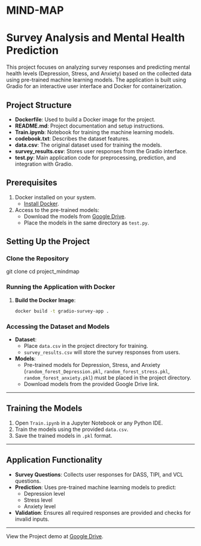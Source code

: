 # MIND-MAP

# Survey Analysis and Mental Health Prediction

This project focuses on analyzing survey responses and predicting mental health levels (Depression, Stress, and Anxiety) based on the collected data using pre-trained machine learning models. The application is built using Gradio for an interactive user interface and Docker for containerization.

## Project Structure

- **Dockerfile**: Used to build a Docker image for the project.
- **README.md**: Project documentation and setup instructions.
- **Train.ipynb**: Notebook for training the machine learning models.
- **codebook.txt**: Describes the dataset features.
- **data.csv**: The original dataset used for training the models.
- **survey_results.csv**: Stores user responses from the Gradio interface.
- **test.py**: Main application code for preprocessing, prediction, and integration with Gradio.

## Prerequisites

1. Docker installed on your system.
   - [Install Docker](https://docs.docker.com/get-docker/).
2. Access to the pre-trained models:
   - Download the models from [Google Drive]([https://your-google-drive-link-here](https://drive.google.com/drive/folders/1SMlBIwb49elOLbpBr1LaJ9UlTS9NGrjA?usp=drive_link)).
   - Place the models in the same directory as `test.py`.

## Setting Up the Project

### Clone the Repository

  
   git clone <your-repository-url>
   cd project_mindmap


### Running the Application with Docker

1. **Build the Docker Image**:

   ```bash
   docker build -t gradio-survey-app .

### Accessing the Dataset and Models

- **Dataset**:
  - Place `data.csv` in the project directory for training.
  - `survey_results.csv` will store the survey responses from users.
- **Models**:
  - Pre-trained models for Depression, Stress, and Anxiety (`random_forest_Depression.pkl`, `random_forest_stress.pkl`, `random_forest_anxiety.pkl`) must be placed in the project directory.
  - Download models from the provided Google Drive link.

---

## Training the Models

1. Open `Train.ipynb` in a Jupyter Notebook or any Python IDE.
2. Train the models using the provided `data.csv`.
3. Save the trained models in `.pkl` format.

---

## Application Functionality

- **Survey Questions**: Collects user responses for DASS, TIPI, and VCL questions.
- **Prediction**: Uses pre-trained machine learning models to predict:
  - Depression level
  - Stress level
  - Anxiety level
- **Validation**: Ensures all required responses are provided and checks for invalid inputs.

---
View the Project demo at [Google Drive](https://drive.google.com/file/d/1nkAZB46rJx37uu_2E4wrO-1eJ4QKTMdL/view?usp=drive_link).

